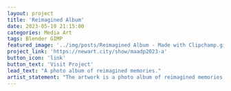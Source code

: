 ```yaml
---
layout: project
title: 'Reimagined Album'
date: 2023-05-19 21:15:00
categories: Media Art
tags: Blender GIMP
featured_image: '../img/posts/Reimagined Album - Made with Clipchamp.gif'
project_link: 'https://newart.city/show/maadp2023-a'
button_icon: 'link'
button_text: 'Visit Project'
lead_text: "A photo album of reimagined memories."
artist_statement: "The artwork is a photo album of reimagined memories, utilizing the Apple Photos interface. Each row of images contains alterations of different pictures, with changes to layers, backgrounds and textures."
---
```

